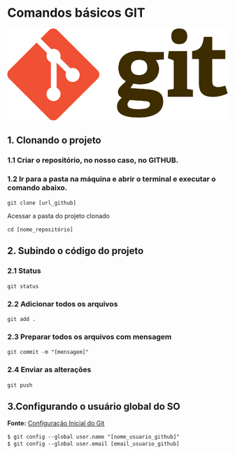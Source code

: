 # Comandos básicos GIT

![Git](/assets/Git%20Logo.png)

## 1. Clonando o projeto

### 1.1 Criar o repositório, no nosso caso, no GITHUB.

### 1.2 Ir para a pasta na máquina e abrir o terminal e executar o comando abaixo.

```shell
git clone [url_github]
```

Acessar a pasta do projeto clonado

```shell
cd [nome_repositório]
```

## 2. Subindo o código do projeto

### 2.1 Status

```shell
git status
```

### 2.2 Adicionar todos os arquivos

```shell
git add .
```

### 2.3 Preparar todos os arquivos com mensagem

```shell
git commit -m "[mensagem]"
```

### 2.4 Enviar as alterações

```shell
git push
```

## 3.Configurando o usuário global do SO
**Fonte:** [Configuração Inicial do Git](https://git-scm.com/book/pt-br/v2/Come%C3%A7ando-Configura%C3%A7%C3%A3o-Inicial-do-Git)

```shell
$ git config --global user.name "[nome_usuario_github]"
$ git config --global user.email [email_usuario_github]
```

